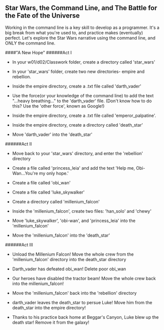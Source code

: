 ## Star Wars, the Command Line, and The Battle for the Fate of the Universe

Working in the command line is a key skill to develop as a programmer. It's a big break from what you're used to, and practice makes (eventually) perfect. Let's explore the Star Wars narrative using the command line, and ONLY the command line.

####"A New Hope"
######Act I

* In your w01/d02/Classwork folder, create a directory called 'star_wars'

* In your 'star_wars' folder, create two new directories- empire and rebellion.

* Inside the empire directory, create a .txt file called 'darth_vader'

* Use the force(or your knowledge of the command line) to add the text "...heavy breathing..." to the 'darth_vader' file. (Don't know how to do this? Use the 'other force', known as Google!)

* Inside the empire directory, create a .txt file called 'emperor_palpatine'.

* Inside the empire directory, create a directory called 'death_star'

* Move 'darth_vader' into the 'death_star'

######Act II

* Move back to your 'star_wars' directory, and enter the 'rebellion' directory

* Create a file called 'princess_leia' and add the text 'Help me, Obi-Wan...You're my only hope.'

* Create a file called 'obi_wan'

* Create a file called 'luke_skywalker'

* Create a directory called 'millenium_falcon'

* Inside the 'millenium_falcon', create two files: 'han_solo' and 'chewy'

* Move 'luke_skywalker', 'obi-wan', and 'princess_leia' into the 'millenium_falcon'

* Move the 'millenium_falcon' into the 'death_star'

######Act III

* Unload the Millenium Falcon! Move the whole crew from the 'millenium_falcon' directory into the death_star directory

* Darth_vader has defeated obi_wan! Delete poor obi_wan

* Our heroes have disabled the tractor beam! Move the whole crew back into the millenium_falcon!

* Move the 'millenium_falcon' back into the 'rebellion' directory

* darth_vader leaves the death_star to persue Luke! Move him from the death_star into the empire directory!

* Thanks to his practice back home at Beggar's Canyon, Luke blew up the death star! Remove it from the galaxy!
